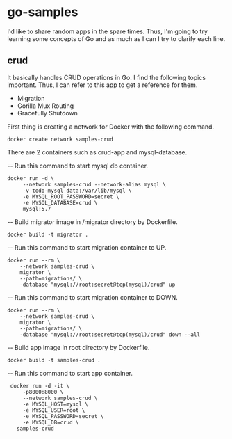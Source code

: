 # go-samples
I'd like to share random apps in the spare times. Thus, I'm going to try learning some concepts of Go and as much as I can I try to clarify each line.

## crud
It basically handles CRUD operations in Go. I find the following topics important. Thus, I can refer to this app to get a reference for them.

- Migration
- Gorilla Mux Routing
- Gracefully Shutdown

First thing is creating a network for Docker with the following command.

```
docker create network samples-crud
```


There are 2 containers such as crud-app and mysql-database.

-- Run this command to start mysql db container.

```
docker run -d \
     --network samples-crud --network-alias mysql \
     -v todo-mysql-data:/var/lib/mysql \
     -e MYSQL_ROOT_PASSWORD=secret \
     -e MYSQL_DATABASE=crud \
     mysql:5.7
```

-- Build migrator image in /migrator directory by Dockerfile.
```
docker build -t migrator .
```

-- Run this command to start migration container to UP.
```
docker run --rm \
	--network samples-crud \
	migrator \
	--path=migrations/ \
	-database "mysql://root:secret@tcp(mysql)/crud" up
```

-- Run this command to start migration container to DOWN.
```
docker run --rm \
	--network samples-crud \
	migrator \
	--path=migrations/ \
	-database "mysql://root:secret@tcp(mysql)/crud" down --all
```

-- Build app image in root directory by Dockerfile.
```
docker build -t samples-crud .
```

 -- Run this command to start app container.
```
 docker run -d -it \
     -p8000:8000 \
     --network samples-crud \
     -e MYSQL_HOST=mysql \
     -e MYSQL_USER=root \
     -e MYSQL_PASSWORD=secret \
     -e MYSQL_DB=crud \
   samples-crud
 ```